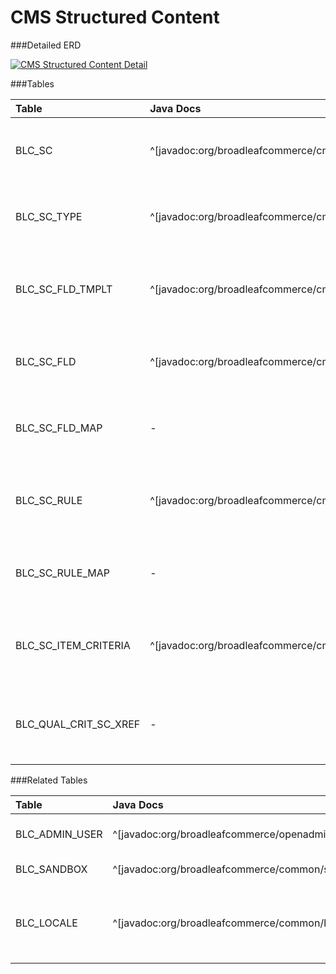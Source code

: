 # CMS Structured Content



###Detailed ERD

[![CMS Structured Content Detail](dataModel/CMSStructuredContentDetailedERD.png)](_img/dataModel/CMSStructuredContentDetailedERD.png)

###Tables

| Table               | Java Docs      | Description                                         |
|:--------------------|:--------------|:----------------------------------------------------|
|BLC_SC               | ^[javadoc:org/broadleafcommerce/cms/structure/domain/StructuredContent]          | Represents a Broadleaf Structured Content object.  |
|BLC_SC_TYPE          | ^[javadoc:org/broadleafcommerce/cms/structure/domain/StructuredContentType]          | Designates a Structured Content type.  |
|BLC_SC_FLD_TMPLT     | ^[javadoc:org/broadleafcommerce/cms/structure/domain/StructuredContentFieldTemplate]          | Represents a Structured Content Field template.  |
|BLC_SC_FLD           | ^[javadoc:org/broadleafcommerce/cms/structure/domain/StructuredContentField]          | Represents a Structured Content Field.  |
|BLC_SC_FLD_MAP       | -          | Maps a Structured Content Object to a Field.  |
|BLC_SC_RULE          | ^[javadoc:org/broadleafcommerce/cms/structure/domain/StructuredContentRule]          | Represents a rule to be applied to a Structured Content object.  |
|BLC_SC_RULE_MAP      | -          | Maps a Structured Content Object to a Rule.  |
|BLC_SC_ITEM_CRITERIA | ^[javadoc:org/broadleafcommerce/cms/structure/domain/StructuredContentItemCriteria]          | Represents a Structured Content item criteria.  |
|BLC_QUAL_CRIT_SC_XREF| -          | Cross reference table that points to an item criteria.  |

###Related Tables

| Table               | Java Docs      | Description                                         |
|:--------------------|:--------------|:----------------------------------------------------|
|BLC_ADMIN_USER       | ^[javadoc:org/broadleafcommerce/openadmin/server/security/domain/AdminUser]          | Represents an admin user.  |
|BLC_SANDBOX          | ^[javadoc:org/broadleafcommerce/common/sandbox/domain/SandBox]          | Represents a sandbox.  |
|BLC_LOCALE           | ^[javadoc:org/broadleafcommerce/common/locale/domain/Locale]          | Contains locale information, such as code and if it's default  |
